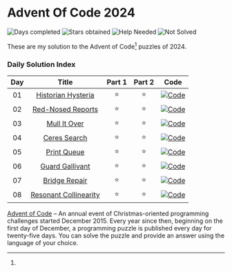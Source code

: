 # Advent Of Code 2024

![Days completed](https://img.shields.io/badge/Days%20Completed-8-green)
![Stars obtained](https://img.shields.io/badge/Stars%20Obtained%20⭐-16-yellow)
![Help Needed](https://img.shields.io/badge/Help%20Needed%20➕-0-purple)
![Not Solved](https://img.shields.io/badge/Not%20Solved%20❌-0-red)

These are my solution to the Advent of Code[^aoc-footnote] puzzles of 2024.

### Daily Solution Index

| Day |             Title              | Part 1 | Part 2 |                                                    Code                                                     |
|:---:|:------------------------------:|:------:|:------:|:-----------------------------------------------------------------------------------------------------------:|
| 01  |  [Historian Hysteria][day01]   |   ⭐    |   ⭐    | [![Code](https://img.shields.io/badge/Code-grey?style=for-the-badge&logo=Kotlin)](src/main/kotlin/Day01.kt) |
| 02  |   [Red-Nosed Reports][day02]   |   ⭐    |   ⭐    | [![Code](https://img.shields.io/badge/Code-grey?style=for-the-badge&logo=Kotlin)](src/main/kotlin/Day02.kt) |
| 03  |     [Mull It Over][day03]      |   ⭐    |   ⭐    | [![Code](https://img.shields.io/badge/Code-grey?style=for-the-badge&logo=Kotlin)](src/main/kotlin/Day03.kt) |
| 04  |     [Ceres Search][day04]      |   ⭐    |   ⭐    | [![Code](https://img.shields.io/badge/Code-grey?style=for-the-badge&logo=Kotlin)](src/main/kotlin/Day04.kt) |
| 05  |      [Print Queue][day05]      |   ⭐    |   ⭐    | [![Code](https://img.shields.io/badge/Code-grey?style=for-the-badge&logo=Kotlin)](src/main/kotlin/Day05.kt) |
| 06  |    [Guard Gallivant][day06]    |   ⭐    |   ⭐    | [![Code](https://img.shields.io/badge/Code-grey?style=for-the-badge&logo=Kotlin)](src/main/kotlin/Day06.kt) |
| 07  |     [Bridge Repair][day07]     |   ⭐    |   ⭐    | [![Code](https://img.shields.io/badge/Code-grey?style=for-the-badge&logo=Kotlin)](src/main/kotlin/Day07.kt) |
| 08  | [Resonant Collinearity][day08] |   ⭐    |   ⭐    | [![Code](https://img.shields.io/badge/Code-grey?style=for-the-badge&logo=Kotlin)](src/main/kotlin/Day08.kt) |

[^aoc-footnote]:
[Advent of Code][aoc] – An annual event of Christmas-oriented programming challenges started December 2015.
Every year since then, beginning on the first day of December, a programming puzzle is published every day for
twenty-five days.
You can solve the puzzle and provide an answer using the language of your choice.

[aoc]: https://adventofcode.com

[day01]: https://adventofcode.com/2024/day/1

[day02]: https://adventofcode.com/2024/day/2

[day03]: https://adventofcode.com/2024/day/3

[day04]: https://adventofcode.com/2024/day/4

[day05]: https://adventofcode.com/2024/day/5

[day06]: https://adventofcode.com/2024/day/6

[day07]: https://adventofcode.com/2024/day/7

[day08]: https://adventofcode.com/2024/day/8